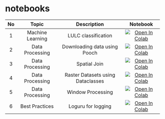 # notebooks

| No   |  Topic                |  Description                    |  Notebook  |
| :--: | :-------------------: | :-----------------------------: | :--------: |
| 1    |  Machine Learning     |  LULC classification            | [![Open In Colab](https://colab.research.google.com/assets/colab-badge.svg)](https://colab.research.google.com/github/StratagemGIS/notebooks/blob/main/machine_learning/01_lulc_classification.ipynb)        |
| 2    |  Data Processing      |  Downloading data using Pooch   | [![Open In Colab](https://colab.research.google.com/assets/colab-badge.svg)](https://colab.research.google.com/github/StratagemGIS/notebooks/blob/main/data_processing/02_download_using_pooch.ipynb)        |
| 3    |  Data Processing      |  Spatial Join   | [![Open In Colab](https://colab.research.google.com/assets/colab-badge.svg)](https://colab.research.google.com/github/StratagemGIS/notebooks/blob/main/data_processing/03_spatial_join.ipynb)        |
| 4    |  Data Processing      |  Raster Datasets using Dataclasses   | [![Open In Colab](https://colab.research.google.com/assets/colab-badge.svg)](https://colab.research.google.com/github/StratagemGIS/notebooks/blob/main/data_processing/04_raster_datasets_dataclass.ipynb)        |
| 5    |  Data Processing      |  Window Processing   | [![Open In Colab](https://colab.research.google.com/assets/colab-badge.svg)](https://colab.research.google.com/github/StratagemGIS/notebooks/blob/main/data_processing/05_window_processing.ipynb)        |
| 6    |  Best Practices       |  Loguru for logging   | [![Open In Colab](https://colab.research.google.com/assets/colab-badge.svg)](https://colab.research.google.com/github/StratagemGIS/notebooks/blob/main/best_practices/06_loguru_for_logging.ipynb)        |
